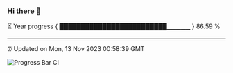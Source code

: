 ### Hi there 👋

⏳ Year progress { █████████████████████████▁▁▁▁▁ } 86.59 %

---

⏰ Updated on Mon, 13 Nov 2023 00:58:39 GMT

![Progress Bar CI](https://github.com/JuvenileQ/Progress-Bar-CI/workflows/main/badge.svg)
